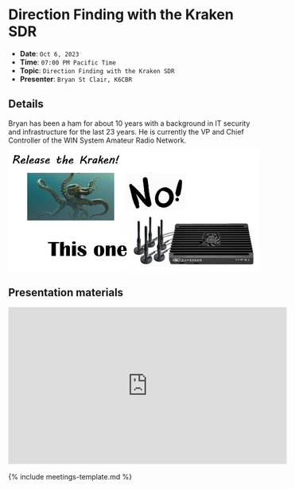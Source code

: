 # Direction Finding with the Kraken SDR

* **Date**: `Oct 6, 2023`
* **Time**: `07:00 PM Pacific Time`
* **Topic**: `Direction Finding with the Kraken SDR`
* **Presenter**: `Bryan St Clair, K6CBR`

## Details

Bryan has been a ham for about 10 years with a background in IT security and infrastructure for the last 23 years. He is currently the VP and Chief Controller of the WIN System Amateur Radio Network.

![202310.jpg](202310.jpg)

## Presentation materials

<iframe width="560" height="315" src="https://www.youtube.com/embed/q4w74zkFPC0?si=5ONpB-XYLmThP8pL" title="YouTube video player" frameborder="0" allow="accelerometer; autoplay; clipboard-write; encrypted-media; gyroscope; picture-in-picture; web-share" referrerpolicy="strict-origin-when-cross-origin" allowfullscreen></iframe>

{% include meetings-template.md %}

